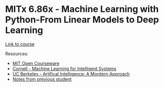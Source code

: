 # MITx 6.86x - Machine Learning with Python-From Linear Models to Deep Learning

[Link to course](https://learning.edx.org/course/course-v1:MITx+6.86x+1T2021/home) </br>

Resources:
- [MIT Open Courseware](https://ocw.mit.edu/courses/electrical-engineering-and-computer-science/6-867-machine-learning-fall-2006/index.htm)</br>
- [Cornell - Machine Learning for Intelligent Systems](https://www.cs.cornell.edu/courses/cs4780/2018fa/lectures/) </br>
- [UC Berkeley - Artifical Intelligence: A Mordern Approach](http://aima.cs.berkeley.edu/) </br>
- [Notes from previous student](https://github.com/sylvaticus/MITx_6.86x) </br>
